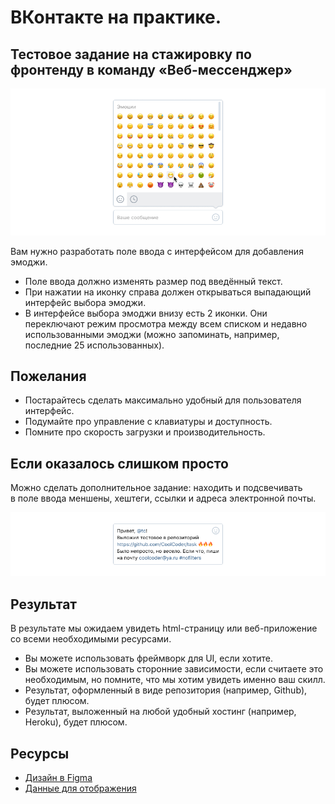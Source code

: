 # ВКонтакте на практике.

## Тестовое задание на стажировку по фронтенду в команду «Веб-мессенджер»

![Поле ввода с раскрытым интерфейсом выбора эмоджи](preview/EmojiPicker_expanded.png)

Вам нужно разработать поле ввода с интерфейсом для добавления эмоджи.

- Поле ввода должно изменять размер под введённый текст.
- При нажатии на иконку справа должен открываться выпадающий интерфейс выбора эмоджи.
- В интерфейсе выбора эмоджи внизу есть 2 иконки. Они переключают режим просмотра между всем списком и недавно использованными эмоджи (можно запоминать, например, последние 25 использованных).

## Пожелания

- Постарайтесь сделать максимально удобный для пользователя интерфейс.
- Подумайте про управление с клавиатуры и доступность.
- Помните про скорость загрузки и производительность.

## Если оказалось слишком просто

Можно сделать дополнительное задание: находить и подсвечивать в поле ввода меншены, хештеги, ссылки и адреса электронной почты.

![Поле ввода с раскрытым интерфейсом выбора эмоджи](preview/EmojiPicker_filled.png)

## Результат

В результате мы ожидаем увидеть html-страницу или веб-приложение со всеми необходимыми ресурсами.

- Вы можете использовать фреймворк для UI, если хотите.
- Вы можете использовать сторонние зависимости, если считаете это необходимым, но помните, что мы хотим увидеть именно ваш скилл.
- Результат, оформленный в виде репозитория (например, Github), будет плюсом.
- Результат, выложенный на любой удобный хостинг (например, Heroku), будет плюсом.

## Ресурсы

- [Дизайн в Figma](https://www.figma.com/file/ByVkK6PeZzHobVGHANVwGM/EmojiPicker?node-id=0%3A1)
- [Данные для отображения](https://github.com/Chaptykov/VKFrontendTask/blob/main/sections.json)
